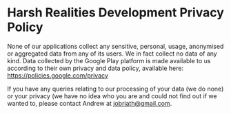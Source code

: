 # Harsh Realities Development Privacy Policy

None of our applications collect any sensitive, personal, usage, anonymised or aggregated data from any of its users. We in fact collect no data of any kind. Data collected by the Google Play platform is made available to us according to their own privacy and data policy, available here: https://policies.google.com/privacy

If you have any queries relating to our processing of your data (we do none) or your privacy (we have no idea who you are and could not find out if we wanted to, please contact Andrew at jobriath@gmail.com.
